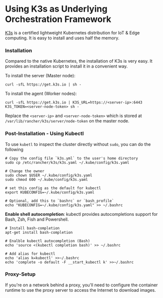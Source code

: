 # Using K3s as Underlying Orchestration Framework 

[K3s](https://k3s.io) is a certified lightweight Kubernetes distribution for IoT & Edge computing. It is easy to install and uses half the memory.


### Installation

Compared to the native Kubernetes, the installation of K3s is very easy. It provides an installation script to install it in a convenient way. 

To install the server (Master node):
```
curl -sfL https://get.k3s.io | sh -
```

To install the agent (Worker nodes): 
```
curl -sfL https://get.k3s.io | K3S_URL=https://<server-ip>:6443 K3S_TOKEN=<server-node-token> sh -
```
Replace the `<server-ip>` and `<server-node-token>` which is stored at `/var/lib/rancher/k3s/server/node-token` on the master node.



### Post-Installation - Using Kubectl
To use `kubetl` to inspect the cluster directly without `sudo`, you can do the following 

```
# Copy the config file `k3s.yml` to the user's home directory 
sudo cp /etc/rancher/k3s/k3s.yaml ~/.kube/config/k3s.yaml

# Change the owner 
sudo chown $USER ~/.kube/config/k3s.yaml
sudo chmod 600 ~/.kube/config/k3s.yaml

# set this config as the default for kubectl
export KUBECONFIG=~/.kube/config/k3s.yaml

# Optional, add this to `bashrc` or `bash_profile`
echo "KUBECONFIG=~/.kube/config/k3s.yaml" >> ~/.bashrc
```

**Enable shell autocompletion**: 
kubectl provides autocompletions support for Bash, Zsh, Fish and Powershell. 


```
# Install bash-completion
apt-get install bash-completion

# Enalble kubectl autocompletion (Bash)
echo 'source <(kubectl completion bash)' >> ~/.bashrc

# Add alias for kubectl
echo 'alias k=kubectl' >>~/.bashrc
echo 'complete -o default -F __start_kubectl k' >>~/.bashrc

```

### Proxy-Setup
If you're on a network behind a proxy, you'll need to configure the container runtime to use the proxy server to access the Internet to download images.